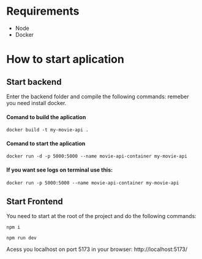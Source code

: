 # Requirements

- Node
- Docker

# How to start aplication

## Start backend

Enter the backend folder and compile the following commands:
remeber you need install docker.

#### Comand to build the aplication

```
docker build -t my-movie-api .
```

#### Comand to start the aplication

```
docker run -d -p 5000:5000 --name movie-api-container my-movie-api
```

#### If you want see logs on terminal use this:

```
docker run -p 5000:5000 --name movie-api-container my-movie-api
```

## Start Frontend

You need to start at the root of the project and
do the following commands:

```
npm i
```

```
npm run dev
```

Acess you localhost on port 5173 in your browser:
http://localhost:5173/

